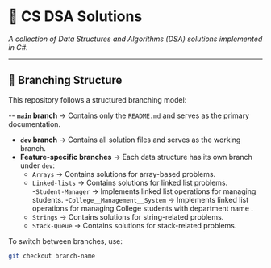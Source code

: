 # 📌 CS DSA Solutions  
_A collection of Data Structures and Algorithms (DSA) solutions implemented in C#._

---

## 🌳 Branching Structure  
This repository follows a structured branching model:  

-- **`main` branch** → Contains only the `README.md` and serves as the primary documentation.  
- **`dev` branch** → Contains all solution files and serves as the working branch.  
- **Feature-specific branches** → Each data structure has its own branch under `dev`:  
  - `Arrays` → Contains solutions for array-based problems.  
  - `Linked-lists` → Contains solutions for linked list problems.  
	     -`Student-Manager` → Implements linked list operations for managing students.
	     -`College__Management__System` → Implements linked list operations for managing College students with department name .
  - `Strings` → Contains solutions for string-related problems.  
  - `Stack-Queue` → Contains solutions for stack-related problems.



To switch between branches, use:  
```sh
git checkout branch-name

